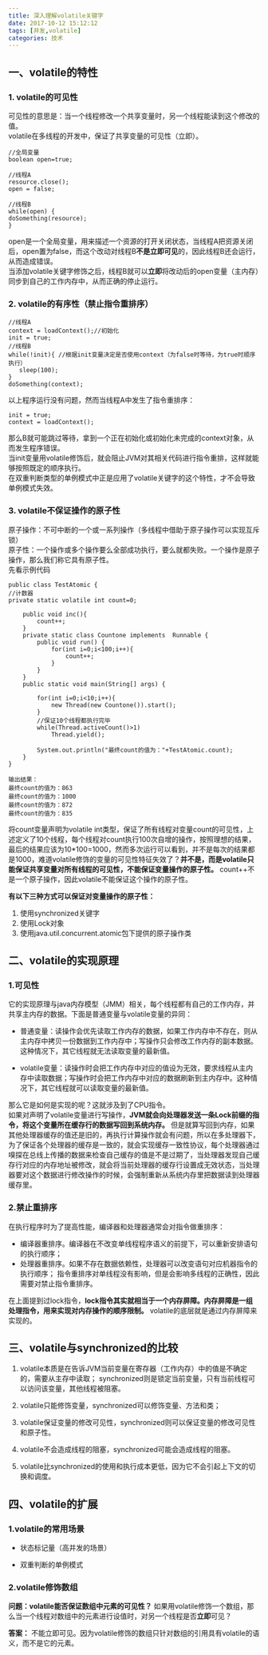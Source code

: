 ```yaml
---
title: 深入理解volatile关键字
date: 2017-10-12 15:12:12
tags: [并发,volatile]
categories: 技术
---
```

## 一、volatile的特性
###   1. volatile的可见性
 可见性的意思是：当一个线程修改一个共享变量时，另一个线程能读到这个修改的值。  
 volatile在多线程的开发中，保证了共享变量的可见性（立即）。
```
//全局变量
boolean open=true;

//线程A
resource.close();
open = false;

//线程B
while(open) {
doSomething(resource);
}
```
open是一个全局变量，用来描述一个资源的打开关闭状态，当线程A把资源关闭后，open置为false，而这个改动对线程B**不是立即可见**的，因此线程B还会运行，从而造成错误。  
当添加volatile关键字修饰之后，线程B就可以**立即**将改动后的open变量（主内存）同步到自己的工作内存中，从而正确的停止运行。


###  2. volatile的有序性（禁止指令重排序）
 

```
//线程A
context = loadContext();//初始化
init = true;
//线程B
while(!init){ //根据init变量决定是否使用context（为false时等待，为true时顺序执行）
   sleep(100);
}
doSomething(context);

```
以上程序运行没有问题，然而当线程A中发生了指令重排序：
```
init = true;
context = loadContext();
```
那么B就可能跳过等待，拿到一个正在初始化或初始化未完成的context对象，从而发生程序错误。  
当init变量用volatile修饰后，就会阻止JVM对其相关代码进行指令重排，这样就能够按照既定的顺序执行。  
 在双重判断类型的单例模式中正是应用了volatile关键字的这个特性，才不会导致单例模式失效。
 
###  3. volatile不保证操作的原子性
原子操作：不可中断的一个或一系列操作（多线程中借助于原子操作可以实现互斥锁）  
原子性：一个操作或多个操作要么全部成功执行，要么就都失败。一个操作是原子操作，那么我们称它具有原子性。  
先看示例代码
```
public class TestAtomic {
//计数器
private static volatile int count=0;
	
	public void inc(){
		count++;
	}
	private static class Countone implements  Runnable {
		public void run() {
			for(int i=0;i<100;i++){
				count++;
			}
		}
	}
	public static void main(String[] args) {
		
		for(int i=0;i<10;i++){
			new Thread(new Countone()).start();
		}
		//保证10个线程都执行完毕
		while(Thread.activeCount()>1)
			Thread.yield();
		
		System.out.println("最终count的值为："+TestAtomic.count);
	}
}
```
```
输出结果：
最终count的值为：863
最终count的值为：1000
最终count的值为：872
最终count的值为：835
```
将count变量声明为volatile int类型，保证了所有线程对变量count的可见性，上述定义了10个线程，每个线程对count执行100次自增的操作，按照理想的结果，最后的结果应该为10*100=1000，然而多次运行可以看到，并不是每次的结果都是1000，难道volatile修饰的变量的可见性特征失效了？**并不是，而是volatile只能保证共享变量对所有线程的可见性，不能保证变量操作的原子性。** count++不是一个原子操作，因此volatile不能保证这个操作的原子性。

**有以下三种方式可以保证对变量操作的原子性：**

 1. 使用synchronized关键字
 2. 使用Lock对象
 3. 使用java.util.concurrent.atomic包下提供的原子操作类

## 二、volatile的实现原理
### 1.可见性
它的实现原理与java内存模型（JMM）相关，每个线程都有自己的工作内存，并共享主内存的数据。下面是普通变量与volatile变量的异同：

 - 普通变量：读操作会优先读取工作内存的数据，如果工作内存中不存在，则从主内存中拷贝一份数据到工作内存中；写操作只会修改工作内存的副本数据。这种情况下，其它线程就无法读取变量的最新值。
 
 - volatile变量：读操作时会把工作内存中对应的值设为无效，要求线程从主内存中读取数据；写操作时会把工作内存中对应的数据刷新到主内存中。这种情况下，其它线程就可以读取变量的最新值。

那么它是如何是实现的呢？这就涉及到了CPU指令。  
如果对声明了volatile变量进行写操作，**JVM就会向处理器发送一条Lock前缀的指令，将这个变量所在缓存行的数据写回到系统内存。** 但是就算写回到内存，如果其他处理器缓存的值还是旧的，再执行计算操作就会有问题，所以在多处理器下，为了保证各个处理器的缓存是一致的，就会实现缓存一致性协议，每个处理器通过嗅探在总线上传播的数据来检查自己缓存的值是不是过期了，当处理器发现自己缓存行对应的内存地址被修改，就会将当前处理器的缓存行设置成无效状态，当处理器要对这个数据进行修改操作的时候，会强制重新从系统内存里把数据读到处理器缓存里。
### 2.禁止重排序
在执行程序时为了提高性能，编译器和处理器通常会对指令做重排序： 

 - 编译器重排序。编译器在不改变单线程程序语义的前提下，可以重新安排语句的执行顺序； 
 - 处理器重排序。如果不存在数据依赖性，处理器可以改变语句对应机器指令的执行顺序； 
指令重排序对单线程没有影响，但是会影响多线程的正确性，因此需要对禁止指令重排序。

在上面提到过lock指令，**lock指令其实就相当于一个内存屏障。内存屏障是一组处理指令，用来实现对内存操作的顺序限制。** volatile的底层就是通过内存屏障来实现的。

## 三、volatile与synchronized的比较

 1. volatile本质是在告诉JVM当前变量在寄存器（工作内存）中的值是不确定的，需要从主存中读取； synchronized则是锁定当前变量，只有当前线程可以访问该变量，其他线程被阻塞。 
 
 2. volatile只能修饰变量，synchronized可以修饰变量、方法和类；  
 
 3. volatile保证变量的修改可见性，synchronized则可以保证变量的修改可见性和原子性。  
 4. volatile不会造成线程的阻塞，synchronized可能会造成线程的阻塞。  
 5. volatile比synchronized的使用和执行成本更低，因为它不会引起上下文的切换和调度。

## 四、volatile的扩展

### 1.volatile的常用场景

 - 状态标记量（高并发的场景）

 - 双重判断的单例模式

### 2.volatile修饰数组

**问题：volatile能否保证数组中元素的可见性？** 如果用volatile修饰一个数组，那么当一个线程对数组中的元素进行设值时，对另一个线程是否**立即**可见？ 

**答案：** 不能立即可见。因为volatile修饰的数组只针对数组的引用具有volatile的语义，而不是它的元素。
